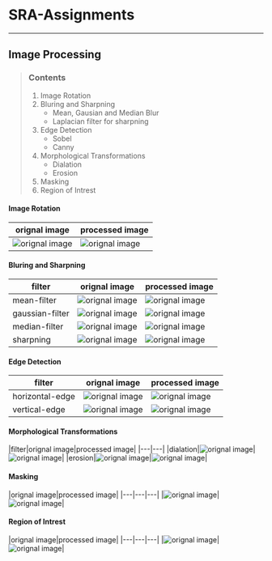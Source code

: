 # SRA-Assignments
***
## Image Processing
> ### Contents
> 1. Image Rotation
> 1. Bluring and Sharpning
>    - Mean, Gausian and Median Blur
>    - Laplacian filter for sharpning
> 1. Edge Detection
>    - Sobel
>    - Canny  
> 1. Morphological Transformations
>    - Dialation
>    - Erosion
> 1. Masking
> 1. Region of Intrest
#### Image Rotation
|orignal image|processed image|
|---|---|
|![orignal image](/img_processing/orignal_assets/rotate.png)|![orignal image](/img_processing/orignal_assets/rotate.png)|
#### Bluring and Sharpning
|filter|orignal image|processed image|
|---|---|---|
|mean-filter|![orignal image](/img_processing/orignal_assets/rotate.png)|![orignal image](/img_processing/orignal_assets/rotate.png)|
|gaussian-filter|![orignal image](/img_processing/orignal_assets/rotate.png)|![orignal image](/img_processing/orignal_assets/rotate.png)|
|median-filter|![orignal image](/img_processing/orignal_assets/rotate.png)|![orignal image](/img_processing/orignal_assets/rotate.png)|
|sharpning|![orignal image](/img_processing/orignal_assets/rotate.png)|![orignal image](/img_processing/orignal_assets/rotate.png)|
#### Edge Detection
|filter|orignal image|processed image|
|---|---|---|
|horizontal-edge|![orignal image](/img_processing/orignal_assets/rotate.png)|![orignal image](/img_processing/orignal_assets/rotate.png)|
|vertical-edge|![orignal image](/img_processing/orignal_assets/rotate.png)|![orignal image](/img_processing/orignal_assets/rotate.png)|
#### Morphological Transformations
|filter|orignal image|processed image|
|---|---|
|dialation|![orignal image](/img_processing/orignal_assets/rotate.png)|![orignal image](/img_processing/orignal_assets/rotate.png)|
|erosion|![orignal image](/img_processing/orignal_assets/rotate.png)|![orignal image](/img_processing/orignal_assets/rotate.png)|
#### Masking
|orignal image|processed image|
|---|---|---|
|![orignal image](/img_processing/orignal_assets/rotate.png)|![orignal image](/img_processing/orignal_assets/rotate.png)|
#### Region of Intrest
|orignal image|processed image|
|---|---|---|
|![orignal image](/img_processing/orignal_assets/rotate.png)|![orignal image](/img_processing/orignal_assets/rotate.png)|
